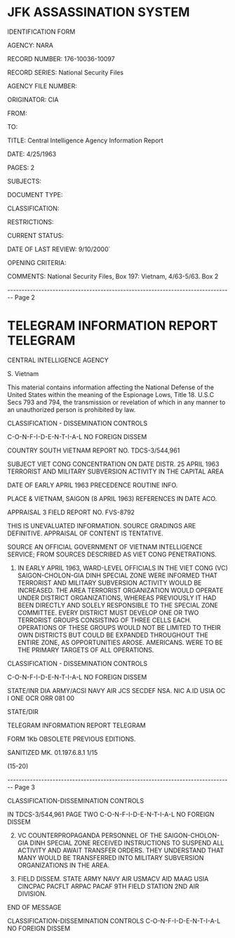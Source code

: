 # JFK ASSASSINATION SYSTEM
IDENTIFICATION FORM

AGENCY: NARA

RECORD NUMBER: 176-10036-10097

RECORD SERIES: National Security Files

AGENCY FILE NUMBER:

ORIGINATOR: CIA

FROM:

TO:

TITLE: Central Intelligence Agency Information Report

DATE: 4/25/1963

PAGES: 2

SUBJECTS:

DOCUMENT TYPE:

CLASSIFICATION:

RESTRICTIONS:

CURRENT STATUS:

DATE OF LAST REVIEW: 9/10/2000΄

OPENING CRITERIA:

COMMENTS: National Security Files, Box 197: Vietnam, 4/63-5/63. Box 2


-------------------------------------------------------------------------------- Page 2

# TELEGRAM INFORMATION REPORT TELEGRAM

CENTRAL INTELLIGENCE AGENCY

S. Vietnam

This material contains information affecting the National Defense of the United States within the meaning of the Espionage Lows, Title 18. U.S.C Secs 793 and 794, the transmission or revelation of which in any manner to an unauthorized person is prohibited by law.

CLASSIFICATION - DISSEMINATION CONTROLS

C-O-N-F-I-D-E-N-T-I-A-L NO FOREIGN DISSEM

COUNTRY SOUTH VIETNAM REPORT NO. TDCS-3/544,961

SUBJECT VIET CONG CONCENTRATION ON DATE DISTR. 25 APRIL 1963
TERRORIST AND MILITARY
SUBVERSION ACTIVITY IN THE
CAPITAL AREA

DATE OF EARLY APRIL 1963 PRECEDENCE ROUTINE
INFO.

PLACE & VIETNAM, SAIGON (8 APRIL 1963) REFERENCES IN
DATE ACO.

APPRAISAL 3 FIELD REPORT NO. FVS-8792

THIS IS UNEVALUATED INFORMATION. SOURCE GRADINGS ARE DEFINITIVE. APPRAISAL OF CONTENT IS TENTATIVE.

SOURCE AN OFFICIAL GOVERNMENT OF VIETNAM INTELLIGENCE SERVICE; FROM SOURCES DESCRIBED AS VIET CONG PENETRATIONS.

1. IN EARLY APRIL 1963, WARD-LEVEL OFFICIALS IN THE VIET CONG (VC) SAIGON-CHOLON-GIA DINH SPECIAL ZONE WERE INFORMED THAT TERRORIST AND MILITARY SUBVERSION ACTIVITY WOULD BE INCREASED. THE AREA TERRORIST ORGANIZATION WOULD OPERATE UNDER DISTRICT ORGANIZATIONS, WHEREAS PREVIOUSLY IT HAD BEEN DIRECTLY AND SOLELY RESPONSIBLE TO THE SPECIAL ZONE COMMITTEE. EVERY DISTRICT MUST DEVELOP ONE OR TWO TERRORIST GROUPS CONSISTING OF THREE CELLS EACH. OPERATIONS OF THESE GROUPS WOULD NOT BE LIMITED TO THEIR OWN DISTRICTS BUT COULD BE EXPANDED THROUGHOUT THE ENTIRE ZONE, AS OPPORTUNITIES AROSE. AMERICANS. WERE TO BE THE PRIMARY TARGETS OF ALL OPERATIONS.

CLASSIFICATION - DISSEMINATION CONTROLS

C-O-N-F-I-D-E-N-T-I-A-L NO FOREIGN DISSEM

STATE/INR DIA ARMY/ACSI NAVY AIR JCS SECDEF NSA. NIC A.ID USIA OC I ONE OCR ORR 081 00

STATE/DIR

TELEGRAM INFORMATION REPORT TELEGRAM

FORM 1Kb OBSOLETE PREVIOUS EDITIONS.

SANITIZED MK. 01.197.6.8.1 1/15

(15-20)


-------------------------------------------------------------------------------- Page 3

CLASSIFICATION-DISSEMINATION CONTROLS

IN
TDCS-3/544,961
PAGE TWO
C-O-N-F-I-D-E-N-T-I-A-L NO FOREIGN DISSEM

2. VC COUNTERPROPAGANDA PERSONNEL OF THE SAIGON-CHOLON-GIA DINH
   SPECIAL ZONE RECEIVED INSTRUCTIONS TO SUSPEND ALL ACTIVITY AND AWAIT
   TRANSFER ORDERS. THEY UNDERSTAND THAT MANY WOULD BE TRANSFERRED INTO
   MILITARY SUBVERSION ORGANIZATIONS IN THE AREA.

3. FIELD DISSEM. STATE ARMY NAVY AIR USMACV AID MAAG
   USIA CINCPAC PACFLT ARPAC PACAF 9TH FIELD STATION 2ND AIR
   DIVISION.

END OF MESSAGE

CLASSIFICATION-DISSEMINATION CONTROLS
C-O-N-F-I-D-E-N-T-I-A-L NO FOREIGN DISSEM
